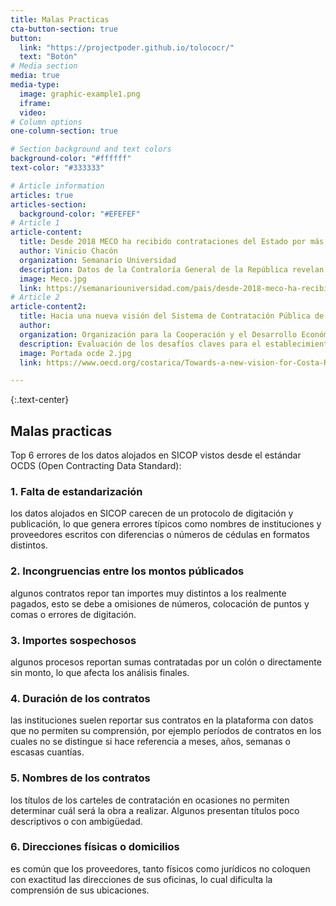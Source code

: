 ```yaml
---
title: Malas Practicas 
cta-button-section: true
button:
  link: "https://projectpoder.github.io/tolococr/"
  text: "Botón"
# Media section
media: true
media-type:
  image: graphic-example1.png
  iframe:
  video:
# Column options
one-column-section: true

# Section background and text colors
background-color: "#ffffff"
text-color: "#333333"

# Article information
articles: true
articles-section:
  background-color: "#EFEFEF"
# Article 1
article-content:
  title: Desde 2018 MECO ha recibido contrataciones del Estado por más de ¢139 mil millones
  author: Vinicio Chacón 
  organization: Semanario Universidad 
  description: Datos de la Contraloría General de la República revelan que la mayor parte de las contrataciones provino de municipalidades.
  image: Meco.jpg
  link: https://semanariouniversidad.com/pais/desde-2018-meco-ha-recibido-contrataciones-del-estado-por-mas-de-¢139-mil-millones/
# Article 2
article-content2:
  title: Hacia una nueva visión del Sistema de Contratación Pública de Costa Rica
  author: 
  organization: Organización para la Cooperación y el Desarrollo Económico (OCDE) 
  description: Evaluación de los desafíos claves para el establecimiento de un plan de acción.
  image: Portada ocde 2.jpg
  link: https://www.oecd.org/costarica/Towards-a-new-vision-for-Costa-Rica's-public-procurement-system.pdf 

---
```


{:.text-center}
## Malas practicas 
Top 6 errores de los datos alojados en SICOP vistos desde el estándar OCDS (Open Contracting Data Standard):
### 1. Falta de estandarización
los datos alojados en SICOP carecen de un protocolo de digitación y publicación, lo que genera errores típicos como nombres de instituciones y proveedores escritos con diferencias o números de cédulas en formatos distintos.

### 2. Incongruencias entre los montos públicados 
algunos contratos repor
tan importes muy distintos a los realmente pagados, esto se debe a omisiones de números, colocación de puntos y comas o errores de digitación. 

### 3. Importes sospechosos
algunos procesos reportan sumas contratadas por un colón o directamente sin monto, lo que afecta los análisis finales.

### 4. Duración de los contratos
las instituciones suelen reportar sus contratos en la plataforma con datos que no permiten su comprensión, por ejemplo períodos de contratos en los cuales no se distingue si hace referencia a meses, años, semanas o escasas cuantías.

### 5. Nombres de los contratos 
los títulos de los carteles de contratación en ocasiones no permiten determinar cuál será la obra a realizar. Algunos presentan títulos poco descriptivos o con ambigüedad. 

### 6. Direcciones físicas o domicilios 
es común que los proveedores, tanto físicos como jurídicos no coloquen con exactitud las direcciones de sus oficinas, lo cual dificulta la comprensión de sus ubicaciones. 


